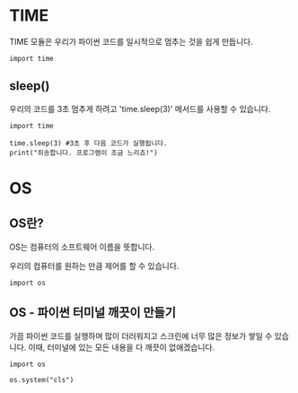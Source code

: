 # TIME

TIME 모듈은 우리가 파이썬 코드를 일시적으로 멈추는 것을 쉽게 만듭니다.

`import time`

## sleep()

우리의 코드를 3초 멈추게 하려고 'time.sleep(3)' 메서드를 사용할 수 있습니다.

```
import time

time.sleep(3) #3초 후 다음 코드가 실행됩니다.
print("죄송합니다. 프로그램이 조금 느리죠!")
```

# OS

## OS란?

OS는 컴퓨터의 소프트웨어 이름을 뜻합니다.

우리의 컴퓨터를 원하는 만큼 제어를 할 수 있습니다.

`import os`

## OS - 파이썬 터미널 깨끗이 만들기

가끔 파이썬 코드를 실행하며 많이 더러워지고 스크린에 너무 많은 정보가 쌓일 수 있습니다. 이때, 터미널에 있는 모든 내용을 다 깨끗이 없애겠습니다.

```
import os

os.system("cls")
```
